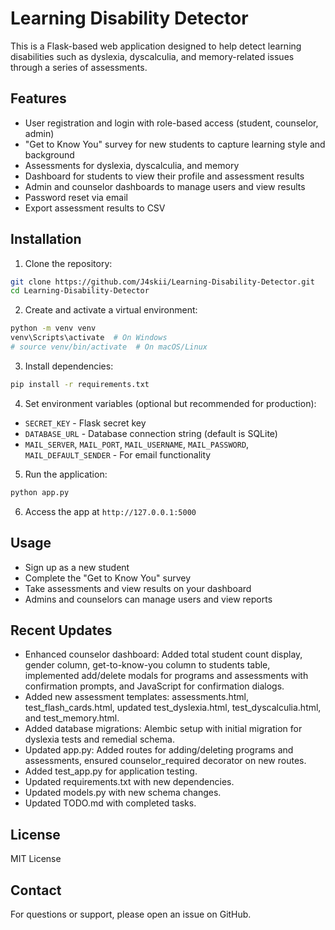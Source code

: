 # Learning Disability Detector

This is a Flask-based web application designed to help detect learning disabilities such as dyslexia, dyscalculia, and memory-related issues through a series of assessments.

## Features

- User registration and login with role-based access (student, counselor, admin)
- "Get to Know You" survey for new students to capture learning style and background
- Assessments for dyslexia, dyscalculia, and memory
- Dashboard for students to view their profile and assessment results
- Admin and counselor dashboards to manage users and view results
- Password reset via email
- Export assessment results to CSV

## Installation

1. Clone the repository:

```bash
git clone https://github.com/J4skii/Learning-Disability-Detector.git
cd Learning-Disability-Detector
```

2. Create and activate a virtual environment:

```bash
python -m venv venv
venv\Scripts\activate  # On Windows
# source venv/bin/activate  # On macOS/Linux
```

3. Install dependencies:

```bash
pip install -r requirements.txt
```

4. Set environment variables (optional but recommended for production):

- `SECRET_KEY` - Flask secret key
- `DATABASE_URL` - Database connection string (default is SQLite)
- `MAIL_SERVER`, `MAIL_PORT`, `MAIL_USERNAME`, `MAIL_PASSWORD`, `MAIL_DEFAULT_SENDER` - For email functionality

5. Run the application:

```bash
python app.py
```

6. Access the app at `http://127.0.0.1:5000`

## Usage

- Sign up as a new student
- Complete the "Get to Know You" survey
- Take assessments and view results on your dashboard
- Admins and counselors can manage users and view reports

## Recent Updates

- Enhanced counselor dashboard: Added total student count display, gender column, get-to-know-you column to students table, implemented add/delete modals for programs and assessments with confirmation prompts, and JavaScript for confirmation dialogs.
- Added new assessment templates: assessments.html, test_flash_cards.html, updated test_dyslexia.html, test_dyscalculia.html, and test_memory.html.
- Added database migrations: Alembic setup with initial migration for dyslexia tests and remedial schema.
- Updated app.py: Added routes for adding/deleting programs and assessments, ensured counselor_required decorator on new routes.
- Added test_app.py for application testing.
- Updated requirements.txt with new dependencies.
- Updated models.py with new schema changes.
- Updated TODO.md with completed tasks.

## License

MIT License

## Contact

For questions or support, please open an issue on GitHub.
